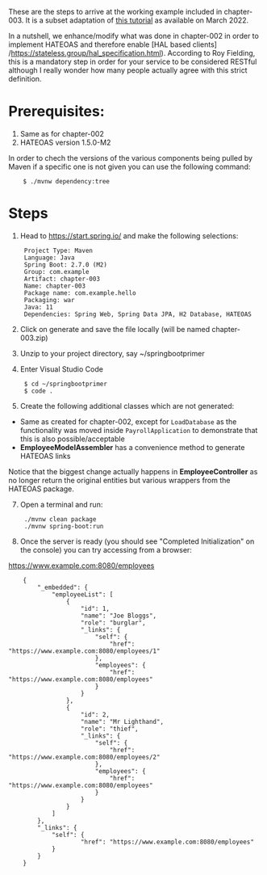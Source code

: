 These are the steps to arrive at the working example included in chapter-003. It is a subset adaptation of [this tutorial](https://spring.io/guides/tutorials/rest/) as available on March 2022.

In a nutshell, we enhance/modify what was done in chapter-002 in order to implement HATEOAS and therefore enable [HAL based clients] /https://stateless.group/hal_specification.html).  According to Roy Fielding, this is a mandatory step in order for your service to be considered RESTful although I really wonder how many people actually agree with this strict definition.

# Prerequisites:
1. Same as for chapter-002
2. HATEOAS version 1.5.0-M2

In order to chech the versions of the various components being pulled by Maven if a specific one is not given you can use the following command:

        $ ./mvnw dependency:tree



# Steps
1. Head to https://start.spring.io/ and make the following selections:

        Project Type: Maven
        Language: Java
        Spring Boot: 2.7.0 (M2)
        Group: com.example
        Artifact: chapter-003
        Name: chapter-003
        Package name: com.example.hello
        Packaging: war
        Java: 11
        Dependencies: Spring Web, Spring Data JPA, H2 Database, HATEOAS

2. Click on generate and save the file locally (will be named chapter-003.zip)

3. Unzip to your project directory, say ~/springbootprimer

4. Enter Visual Studio Code

        $ cd ~/springbootprimer
        $ code .

6. Create the following additional classes which are not generated:

+ Same as created for chapter-002, except for `LoadDatabase` as the functionality was moved inside `PayrollApplication` to demonstrate that this is also possible/acceptable
+ __EmployeeModelAssembler__ has a convenience method to generate HATEOAS links

Notice that the biggest change actually happens in __EmployeeController__ as no longer return the original entities but various wrappers from the HATEOAS package.


7. Open a terminal and run:

        ./mvnw clean package
        ./mvnw spring-boot:run

8. Once the server is ready (you should see "Completed Initialization" on the console) you can try accessing from a browser:

https://www.example.com:8080/employees

        {
            "_embedded": {
                "employeeList": [
                    {
                        "id": 1,
                        "name": "Joe Bloggs",
                        "role": "burglar",
                        "_links": {
                            "self": {
                                "href": "https://www.example.com:8080/employees/1"
                            },
                            "employees": {
                                "href": "https://www.example.com:8080/employees"
                            }
                        }
                    },
                    {
                        "id": 2,
                        "name": "Mr Lighthand",
                        "role": "thief",
                        "_links": {
                            "self": {
                                "href": "https://www.example.com:8080/employees/2"
                            },
                            "employees": {
                                "href": "https://www.example.com:8080/employees"
                            }
                        }
                    }
                ]
            },
            "_links": {
                "self": {
                        "href": "https://www.example.com:8080/employees"
                }
            }
        }